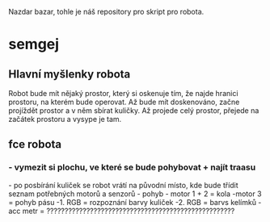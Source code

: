 Nazdar bazar, tohle je náš repository pro skript pro robota. 

# semgej
<h2>Hlavní myšlenky robota</h2>
Robot bude mít nějaký prostor, který si oskenuje tím, že najde hranici prostoru, na kterém bude operovat. Až bude mít doskenováno, začne projíždět prostor a v něm sbírat kuličky. Až projede celý prostor, přejede na začátek prostoru a vysype je tam.

<h2>fce robota</h2>
<h3>- vymezit si plochu, ve které se bude pohybovat + najít traasu</h3>
            - po posbírání kuliček se robot vrátí na původní místo, kde bude třídit
   seznam potřebných motorů a senzorů 
    - pohyb
          - motor 1 + 2 = kola
          -motor 3      = pohyb pásu
          -1. RGB       = rozpoznání barvy kuliček
          -2. RGB       = barvs kelímků
          -acc metr     = ????????????????????????????????????????????????????
          
